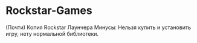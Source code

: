 # Rockstar-Games
(Почти) Копия Rockstar Лаунчера
Минусы: Нельзя купить и установить игру, нету нормальной библиотеки.
